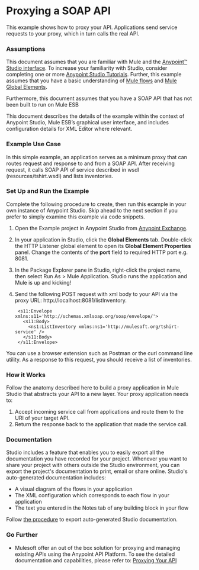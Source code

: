 # Proxying a SOAP API #

This example shows how to proxy your API. Applications send service requests to your proxy, which in turn calls the real API.

### Assumptions ###

This document assumes that you are familiar with Mule and the [Anypoint™ Studio interface](http://www.mulesoft.org/documentation/display/current/Anypoint+Studio+Essentials). To increase your familiarity with Studio, consider completing one or more [Anypoint Studio Tutorials](http://www.mulesoft.org/documentation/display/current/Basic+Studio+Tutorial). Further, this example assumes that you have a basic understanding of [Mule flows](http://www.mulesoft.org/documentation/display/current/Mule+Application+Architecture) and [Mule Global Elements](http://www.mulesoft.org/documentation/display/current/Global+Elements).

Furthermore, this document assumes that you have a SOAP API that has not been built to run on Mule ESB

This document describes the details of the example within the context of Anypoint Studio, Mule ESB’s graphical user interface, and includes configuration details for XML Editor where relevant.

### Example Use Case ###

In this simple example, an application serves as a minimum proxy that can routes request and response to and from a SOAP API. After receiving request, it calls SOAP API of service described in wsdl (resources/tshirt.wsdl) and lists inventories.

### Set Up and Run the Example ###

Complete the following procedure to create, then run this example in your own instance of Anypoint Studio. Skip ahead to the next section if you prefer to simply examine this example via code snippets.

1. Open the Example project in Anypoint Studio from [Anypoint Exchange](http://www.mulesoft.org/documentation/display/current/Anypoint+Exchange).
2. In your application in Studio, click the **Global Elements** tab. Double-click the HTTP Listener global element to open its **Global Element Properties** panel. Change the contents of the **port** field to required HTTP port e.g. 8081. 
3. In the Package Explorer pane in Studio, right-click the project name, then select Run As > Mule Application. Studio runs the application and Mule is up and kicking!
5. Send the following POST request with xml body to your API via the proxy URL: http://localhost:8081/listInventory.

		<s11:Envelope xmlns:s11='http://schemas.xmlsoap.org/soap/envelope/'>
		  <s11:Body>
		    <ns1:ListInventory xmlns:ns1='http://mulesoft.org/tshirt-service' />
		  </s11:Body>
		</s11:Envelope>	

You can use a browser extension such as Postman or the curl command line utility. As a response to this request, you should receive a list of inventories.

### How it Works ###

Follow the anatomy described here to build a proxy application in Mule Studio that abstracts your API to a new layer. Your proxy application needs to:

1. Accept incoming service call from applications and route them to the URI of your target API.
2. Return the response back to the application that made the service call.

### Documentation ###

Studio includes a feature that enables you to easily export all the documentation you have recorded for your project. Whenever you want to share your project with others outside the Studio environment, you can export the project's documentation to print, email or share online. Studio's auto-generated documentation includes:

- A visual diagram of the flows in your application
- The XML configuration which corresponds to each flow in your application
- The text you entered in the Notes tab of any building block in your flow

Follow [the procedure](http://www.mulesoft.org/documentation/display/current/Importing+and+Exporting+in+Studio#ImportingandExportinginStudio-ExportingStudioDocumentation) to export auto-generated Studio documentation.

### Go Further 

- Mulesoft offer an out of the box solution for proxying and managing existing APIs using the Anypoint API Platform. To see the detailed documentation and capabilities, please refer to: [Proxying Your API](http://www.mulesoft.org/documentation/display/current/Proxying+Your+API)
